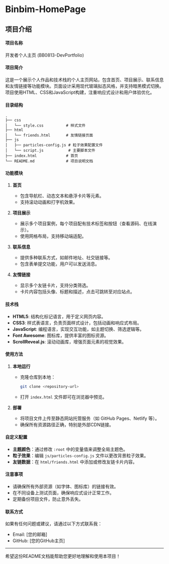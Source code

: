 # Binbim-HomePage

## 项目介绍

#### 项目名称
开发者个人主页 (BB0813-DevPortfolio)

#### 项目简介
这是一个展示个人作品和技术栈的个人主页网站，包含首页、项目展示、联系信息和友情链接等功能模块。页面设计采用现代玻璃拟态风格，并支持暗黑模式切换。项目使用HTML、CSS和JavaScript构建，注重响应式设计和用户体验优化。

#### 目录结构
```
.
├── css
│   └── style.css          # 样式文件
├── html
│   └── friends.html       # 友情链接页面
├── js
│   ├── particles-config.js # 粒子效果配置文件
│   └── script.js           # 主要脚本文件
├── index.html             # 首页
└── README.md              # 项目说明文档
```


#### 功能模块
1. **首页**
    - 包含导航栏、动态文本和悬浮卡片等元素。
    - 支持滚动动画和打字机效果。

2. **项目展示**
    - 展示多个项目案例，每个项目配有技术标签和按钮（查看源码、在线演示）。
    - 使用网格布局，支持移动端适配。

3. **联系信息**
    - 提供多种联系方式，如邮件地址、社交链接等。
    - 包含表单提交功能，用户可以发送消息。

4. **友情链接**
    - 显示多个友链卡片，支持分类筛选。
    - 卡片内容包括头像、标题和描述，点击可跳转至对应站点。

#### 技术栈
- **HTML5**: 结构化标记语言，用于定义网页内容。
- **CSS3**: 样式表语言，负责页面样式设计，包括动画和响应式布局。
- **JavaScript**: 编程语言，实现交互功能，如主题切换、筛选逻辑等。
- **Font Awesome**: 图标库，提供丰富的图标资源。
- **ScrollReveal.js**: 滚动动画库，增强页面元素的视觉效果。

#### 使用方法
1. **本地运行**
    - 克隆仓库到本地：
      ```bash
      git clone <repository-url>
      ```

    - 打开 `index.html` 文件即可在浏览器中预览。

2. **部署**
    - 将项目文件上传至静态网站托管服务（如 GitHub Pages、Netlify 等）。
    - 确保所有资源路径正确，特别是外部CDN链接。

#### 自定义配置
- **主题颜色**：通过修改 `:root` 中的变量值来调整全局主题色。
- **粒子效果**：编辑 `js/particles-config.js` 文件以更改背景粒子效果。
- **友链数据**：在 `html/friends.html` 中添加或修改友链卡片内容。

#### 注意事项
- 请确保所有外部资源（如字体、图标库）的链接有效。
- 在不同设备上测试页面，确保响应式设计正常工作。
- 定期备份项目文件，防止意外丢失。

#### 联系方式
如果有任何问题或建议，请通过以下方式联系我：
- Email: [您的邮箱]
- GitHub: [您的GitHub主页]

---

希望这份README文档能帮助您更好地理解和使用本项目！
